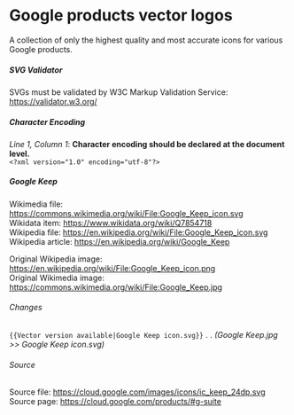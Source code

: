 # Google products vector logos
A collection of only the highest quality and most accurate icons for various Google products.

##### SVG Validator  
SVGs must be validated by W3C Markup Validation Service:  
https://validator.w3.org/

##### Character Encoding  
_Line 1, Column 1_: **Character encoding should be declared at the document level.**  
`<?xml version="1.0" encoding="utf-8"?>`


##### Google Keep  
Wikimedia file: https://commons.wikimedia.org/wiki/File:Google_Keep_icon.svg  
Wikidata item: https://www.wikidata.org/wiki/Q7854718  
Wikipedia file: https://en.wikipedia.org/wiki/File:Google_Keep_icon.svg  
Wikipedia article: https://en.wikipedia.org/wiki/Google_Keep  

Original Wikipedia image: https://en.wikipedia.org/wiki/File:Google_Keep_icon.png  
Original Wikimedia image: https://commons.wikimedia.org/wiki/File:Google_Keep.jpg  

###### Changes  
`{{Vector version available|Google Keep icon.svg}}`
  . . _(Google Keep.jpg >> Google Keep icon.svg)_

###### Source  
Source file: https://cloud.google.com/images/icons/ic_keep_24dp.svg  
Source page: https://cloud.google.com/products/#g-suite  

